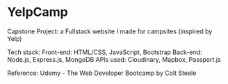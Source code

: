 # YelpCamp

Capstone Project: a Fullstack website I made for campsites (inspired by Yelp)

Tech stack:
Front-end: HTML/CSS, JavaScript, Bootstrap
Back-end: Node.js, Express.js, MongoDB
APIs used: Cloudinary, Mapbox, Passport.js

Reference: Udemy - The Web Developer Bootcamp by Colt Steele
